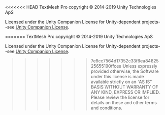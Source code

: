 <<<<<<< HEAD
TextMesh Pro copyright © 2014-2019 Unity Technologies ApS

Licensed under the Unity Companion License for Unity-dependent projects--see [Unity Companion License](http://www.unity3d.com/legal/licenses/Unity_Companion_License). 

=======
TextMesh Pro copyright © 2014-2019 Unity Technologies ApS

Licensed under the Unity Companion License for Unity-dependent projects--see [Unity Companion License](http://www.unity3d.com/legal/licenses/Unity_Companion_License). 

>>>>>>> 7e9cc7564d17352c33f6ea8482525655190ffcea
Unless expressly provided otherwise, the Software under this license is made available strictly on an “AS IS” BASIS WITHOUT WARRANTY OF ANY KIND, EXPRESS OR IMPLIED. Please review the license for details on these and other terms and conditions.
